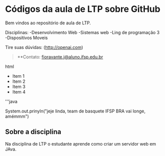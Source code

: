 # Códigos da aula de LTP sobre GitHub
Bem vindos ao repositório de aula de LTP.

Disciplinas:
-Desenvolvimento Web
-Sistemas web
-Ling de programação 3
-Dispositivos Moveis

Tire suas dúvidas: (http://openai.com)

>**Contato: fioravante.j@aluno.ifsp.edu.br
>
html
<div>
  <ul>
    <li>Item 1 </li> <li>Item 2</li> <li>Item 3</li> <li>Item 4 </li>
  </ul>
</div>

'''java

System.out.prinyln("jeje linda, team de basquete IFSP BRA vai longe, amémmm")

## Sobre a disciplina
Na disciplina de LTP o estudante aprende como criar um servidor web em JAva.
